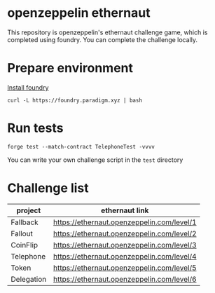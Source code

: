 # openzeppelin ethernaut

This repository is openzeppelin's ethernaut challenge game, which is completed using foundry. You can complete the challenge locally.

# Prepare environment

[Install foundry](https://book.getfoundry.sh/getting-started/installation)

```
curl -L https://foundry.paradigm.xyz | bash
```

# Run tests

```
forge test --match-contract TelephoneTest -vvvv
```

You can write your own challenge script in the `test` directory

# Challenge list

| project   | ethernaut link                             |
| --------- | ------------------------------------------ |
| Fallback  | https://ethernaut.openzeppelin.com/level/1 |
| Fallout   | https://ethernaut.openzeppelin.com/level/2 |
| CoinFlip  | https://ethernaut.openzeppelin.com/level/3 |
| Telephone | https://ethernaut.openzeppelin.com/level/4 |
| Token     | https://ethernaut.openzeppelin.com/level/5 |
| Delegation| https://ethernaut.openzeppelin.com/level/6 |